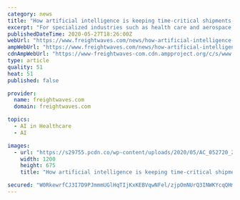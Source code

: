 ```yaml
---
category: news
title: "How artificial intelligence is keeping time-critical shipments on track during pandemic"
excerpt: "For specialized industries such as health care and aerospace, the stakes of supply chain interruptions and service failures have never been higher."
publishedDateTime: 2020-05-27T18:26:00Z
webUrl: "https://www.freightwaves.com/news/how-artificial-intelligence-is-keeping-time-critical-shipments-on-track-during-pandemic"
ampWebUrl: "https://www.freightwaves.com/news/how-artificial-intelligence-is-keeping-time-critical-shipments-on-track-during-pandemic/amp"
cdnAmpWebUrl: "https://www-freightwaves-com.cdn.ampproject.org/c/s/www.freightwaves.com/news/how-artificial-intelligence-is-keeping-time-critical-shipments-on-track-during-pandemic/amp"
type: article
quality: 51
heat: 51
published: false

provider:
  name: freightwaves.com
  domain: freightwaves.com

topics:
  - AI in Healthcare
  - AI

images:
  - url: "https://s29755.pcdn.co/wp-content/uploads/2020/05/AC_052720_2-1.jpg"
    width: 1200
    height: 675
    title: "How artificial intelligence is keeping time-critical shipments on track during pandemic"

secured: "W0RkewrfCJ3I7D9PJmmmUGlHqTIjKxKEBVqwNFel/zjpOmNUrQ3INWKYcqQHmDCAjiuOMtk79KQMg4seHFGFTanDmuQZWhokda9pHUT4Tm8sSpPaEP5pvcRgCvnNcM1XuGwLd/tYwHy74R1qLDiSVwee21dRlEYVLeSPek9MLrky0zec7xqHG+efgZhWnCTkEMIuHtdlL2I4JKhzTQiLy+geJCfOGzBs8qT+EFwBymIXvXlcmN7bbt5H9eXr+AdXl/lCRixcDZcLwXBDjukqiixD00Fph6e8HekJrLrOmteMH46TnB73v0UZhokxtaWQ56etyYUCezgLbkxr7GvhQghOA39yrvSD+t1ZewqAI/JoS+50ItbDTC0xqHBysYcr0+klJOicbJsetvySgTzoixDd669okLmS7aIsUw+DLwEdFBsA1RePgKVOIbzIk1lp0a5b67WSw4DEZkNLff6zcTGWae/Z/GbC1403eUGwHtg=;x6JjK0psSre1Bq6iUXfstg=="
---
```


